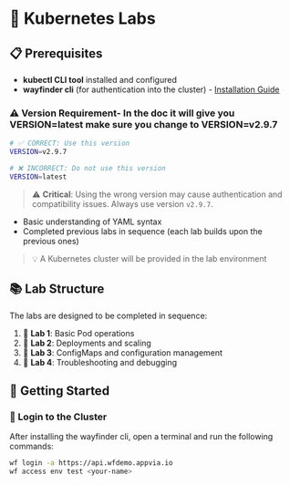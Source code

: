 # 🚀 Kubernetes Labs

## 📋 Prerequisites

- **kubectl CLI tool** installed and configured
- **wayfinder cli** (for authentication into the cluster) - [Installation Guide](https://docs.appvia.io/wayfinder/cli)

### ⚠️ Version Requirement- In the doc it will give you VERSION=latest  make sure you change to VERSION=v2.9.7

```bash
# ✅ CORRECT: Use this version
VERSION=v2.9.7

# ❌ INCORRECT: Do not use this version
VERSION=latest
```

> ⚠️ **Critical**: Using the wrong version may cause authentication and compatibility issues. Always use version `v2.9.7`.

- Basic understanding of YAML syntax
- Completed previous labs in sequence (each lab builds upon the previous ones)

> 💡 A Kubernetes cluster will be provided in the lab environment

## 📚 Lab Structure

The labs are designed to be completed in sequence:

1. 🔹 **Lab 1**: Basic Pod operations
2. 🔹 **Lab 2**: Deployments and scaling
3. 🔹 **Lab 3**: ConfigMaps and configuration management
4. 🔹 **Lab 4**: Troubleshooting and debugging

## 🚀 Getting Started

### 🔑 Login to the Cluster

After installing the wayfinder cli, open a terminal and run the following commands:

```bash
wf login -a https://api.wfdemo.appvia.io
wf access env test <your-name>
```

